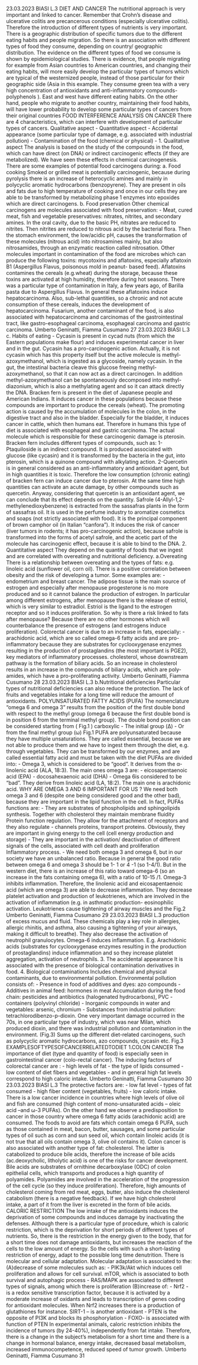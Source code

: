 23.03.2023 BIASI L.3 DIET AND CANCER The nutritional approach is very important and linked to cancer. Remember that Crohn’s disease and ulcerative colitis are precancerous conditions (especially ulcerative colitis). Therefore the introduction of different types of nutrients is very important. There is a geographic distribution of specific tumors due to the different eating habits and people migration. So there is an association with different types of food they consume, depending on country/ geographic distribution. The evidence on the different types of food we consume is shown by epidemiological studies. There is evidence, that people migrating for example from Asian countries to American countries, and changing their eating habits, will more easily develop the particular types of tumors which are typical of the westernized people, instead of those particular for their geographic side (Asia in this example. They consume green tea with a very high concentration of antioxidants and anti-inflammatory compounds-polyphenols ). East and west have different eating habits. On the other hand, people who migrate to another country, maintaining their food habits, will have lower probability to develop some particular types of cancers from their original countries FOOD INTERFERENCE ANALYSIS ON CANCER There are 4 characteristics, which can interfere with development of particular types of cancers. Qualitative aspect - Quantitative aspect - Accidental appearance (some particular type of damage, e.g. associated with industrial pollution) - Contamination of the food (chemical or physical) - 1. Qualitative aspect The analysis is based on the study of the compounds in the food, which can have direct (on DNA) or indirect carcinogenic effects (if they are metabolized). We have seen these effects in chemical carcinogenesis. There are some examples of potential food carcinogens during: a. Food cooking Smoked or grilled meat is potentially carcinogenic, because during pyrolysis there is an increase of heterocyclic amines and mainly in polycyclic aromatic hydrocarbons (benzopyrene). They are present in oils and fats due to high temperature of cooking and once in our cells they are able to be transformed by metabolizing phase 1 enzymes into epoxides which are direct carcinogens. b. Food preservation Other chemical carcinogens are molecules associated with food preservation: - Meat, cured meat, fish and vegetable preservatives: nitrates, nitrites, and secondary amines. In the oral cavity, due to the basic PH, nitrates are reduced to nitrites. Then nitrites are reduced to nitrous acid by the bacterial flora. Then the stomach environment, the low/acidic pH, causes the transformation of these molecules (nitrous acid) into nitrosamines mainly, but also nitrosamides, through an enzymatic reaction called nitrosation. Other molecules important in contamination of the food are microbes which can produce the following toxins: mycotoxins and aflatoxins, especially aflatoxin B1 (Aspergillus Flavus, poisonous mold in peanut- based feed). Aflatoxins contamines the cereals (e.g.wheat) during the storage, because these toxins are activated at high humidity, therefore during hot seasons. There was a particular type of contamination in Italy, a few years ago, of Barilla pasta due to Aspergillus Flavus. In general these aflatoxins induce hepatocarcinoma. Also, sub-lethal quantities, so a chronic and not acute consumption of these cereals, induces the development of hepatocarcinoma. Fusarium, another contaminant of the food, is also associated with hepatocarcinoma and carcinomas of the gastrointestinal tract, like gastro-esophageal carcinoma, esophageal carcinoma and gastric carcinoma. Umberto Geninatti, Fiamma Cusumano 27 23.03.2023 BIASI L.3 c. Habits of eating - Cycasin is present in cycad nuts (from which the Eastern populations make flour) and induces experimental cancer in liver and in the gut. Cycasin has a pro-carcinogenic action. Actually, it is not cycasin which has this property itself but the active molecule is methyl-azoxymethanol, which is ingested as a glycoside, namely cycasin. In the gut, the intestinal bacteria cleave this glucose freeing methyl-azoxymethanol, so that it can now act as a direct carcinogen. In addition methyl-azoxymethanol can be spontaneously decomposed into methyl-diazonium, which is also a methylating agent and so it can attack directly the DNA. Bracken fern is present in the diet of Japanese people and American Indians. It induces cancer in these populations because these compounds are important to produce the cereals (wheat). The promoting action is caused by the accumulation of molecules in the colon, in the digestive tract and also in the bladder. Especially for the bladder, it induces cancer in cattle, which then humans eat. Therefore in humans this type of diet is associated with esophageal and gastric carcinoma. The actual molecule which is responsible for these carcinogenic damage is pterosin. Bracken fern includes different types of compounds, such as: 1-Ptaquiloside is an indirect compound. It is produced associated with glucose (like cycasin) and it is transformed by the bacteria in the gut, into pterosin, which is a quinone compound with alkylating action. 2-Quercetin is in general considered as an anti-inflammatory and antioxidant agent, but in high quantities it is toxic. Therefore the low consumption (chronic eating) of bracken fern can induce cancer due to pterosin. At the same time high quantities can activate an acute damage, by other compounds such as quercetin. Anyway, considering that quercetin is an antioxidant agent, we can conclude that its effect depends on the quantity. Safrole (4-Allyl-1,2-methylenedioxybenzene) is extracted from the sassafras plants in the form of sassafras oil. It is used in the perfume industry to aromatize cosmetics and soaps (not strictly associated with food). It is the principal component of brown camphor oil (in Italian “canfora”). It induces the risk of cancer (liver tumors in rodents; it has pro-carcinogenic action), because safrole is transformed into the forms of acetyl safrole, and the acetic part of the molecule has carcinogenic effect, because it is able to bind to the DNA. 2. Quantitative aspect They depend on the quantity of foods that we ingest and are correlated with overeating and nutritional deficiency. a.Overeating There is a relationship between overeating and the types of fats: e.g. linoleic acid (sunflower oil, corn oil). There is a positive correlation between obesity and the risk of developing a tumor. Some examples are: - endometrium and breast cancer. The adipose tissue is the main source of estrogen and especially after menopause progesterone is no more produced and so it cannot balance the production of estrogen. In particular among different estrogens, after menopause there is the release of estriol, which is very similar to estradiol. Estriol is the ligand to the estrogen receptor and so it induces proliferation. So why is there a risk linked to fats after menopause? Because there are no other hormones which will counterbalance the presence of estrogens (and estrogens induce proliferation). Colorectal cancer is due to an increase in fats, especially: - arachidonic acid, which are so called omega-6 fatty acids and are pro-inflammatory because they are substrates for cyclooxygenase enzymes resulting in the production of prostaglandins (the most important is PGE2), key mediators of inflammatory processes. cholesterol, whose downstream pathway is the formation of biliary acids. So an increase in cholesterol results in an increase in the compounds of biliary acids, which are poly-amides, which have a pro-proliferating activity. Umberto Geninatti, Fiamma Cusumano 28 23.03.2023 BIASI L.3 b.Nutritional deficiencies Particular types of nutritional deficiencies can also reduce the protection. The lack of fruits and vegetables intake for a long time will reduce the amount of antioxidants. POLYUNSATURATED FATTY ACIDS (PUFA) The nomenclature “omega 6 and omega 3” results from the position of the first double bond with respect to the methyl group (omega 6 because the first double bond is in position 6 from the terminal methyl group). The double bond position can be considered starting from ( Fig.1 ) carboxylic - The initial group (Δ) - Or from the final methyl group (ω) Fig.1 PUFA are polyunsaturated because they have multiple unsaturations. They are called essential, because we are not able to produce them and we have to ingest them through the diet, e.g. through vegetables. They can be transformed by our enzymes, and are called essential fatty acid and must be taken with the diet PUFAs are divided into: - Omega 3, which is considered to be “good”. It derives from the α-linolenic acid (ALA, 18:3). The main ones omega 3 are: - eicosapentaenoic acid (EPA) - docosahexaenoic acid (DHA) - Omega 6is considered to be “bad”. They derive from linoleic acid (LA, 18:2). The main one is arachidonic acid. WHY ARE OMEGA 3 AND 6 IMPORTANT FOR US ? We need both omega 3 and 6 (despite one being considered good and the other bad), because they are important in the lipid function in the cell. In fact, PUFAs functions are: - They are substrates of phospholipids and sphingolipids synthesis. Together with cholesterol they maintain membrane fluidity Protein function regulation. They allow for the attachment of receptors and they also regulate - channels proteins, transport proteins. Obviously, they are important in giving energy to the cell (cell energy production and storage) - They are important in the activation/ deactivation of different signals of the cells, associated with cell death and proliferation Inflammatory process. - We need both omega 3 and omega 6, but in our society we have an unbalanced ratio. Because in general the good ratio between omega 6 and omega 3 should be 1- 1 or 4 -1 (so 1-4/1). But in the western diet, there is an increase of this ratio toward omega-6 (so an increase in the fats containing omega 6), with a ratio of 10-15 /1. Omega-3 inhibits inflammation. Therefore, the linolenic acid and eicosapentaenoic acid (which are omega 3) are able to decrease inflammation. They decrease platelet activation and production of leukotrienes, which are involved in the activation of inflammation (e.g. in asthmatic production- eosinophilic activation. Leukotrienes cause tightening of airway muscles and the Fig.2 Umberto Geninatti, Fiamma Cusumano 29 23.03.2023 BIASI L.3 production of excess mucus and fluid. These chemicals play a key role in allergies, allergic rhinitis, and asthma, also causing a tightening of your airways, making it difficult to breathe). They also decrease the activation of neutrophil granulocytes. Omega-6 induces inflammation. E.g. Arachidonic acids (substrates for cyclooxygenase enzymes resulting in the production of prostaglandins) induce inflammation and so they increase platelet aggregation, activation of neutrophils. 3. The accidental appearance It is associated with the presence of biological contamination derivatives in food. 4. Biological contaminations Includes chemical and physical contaminants, due to environmental pollution. Environmental pollution consists of: - Presence in food of additives and dyes: azo compounds - Additives in animal feed: hormones in meat Accumulation during the food chain: pesticides and antibiotics (halogenated hydrocarbons), PVC - containers (polyvinyl chloride) - Inorganic compounds in water and vegetables: arsenic, chromium - Substances from industrial pollution: tetrachlorodibenzo-p-dioxin. One very important damage occurred in the 70s, in one particular type of industry, which was near Milan, which produced dioxin, and there was industrial pollution and contamination in the environment. (Fig.3) Sums up the different diet-related carcinogens, such as polycyclic aromatic hydrocarbons, azo compounds, cycasin etc. Fig.3 EXAMPLESOFTYPESOFCANCERRELATEDTODIET 1.COLON CANCER The importance of diet (type and quantity of food) is especially seen in gastrointestinal cancer (colo-rectal cancer). The inducing factors of colorectal cancer are : - high levels of fat - the type of lipids consumed - low content of diet fibers and vegetables - and in general high fat levels correspond to high caloric intake. Umberto Geninatti, Fiamma Cusumano 30 23.03.2023 BIASI L.3 The protective factors are: - low fat level - types of fat consumed - high fiber content (vegetables, fruits) - low caloric intake. There is a low cancer incidence in countries where high levels of olive oil and fish are consumed (high content of mono-unsaturated acids – oleic acid –and ω-3 PUFAs). On the other hand we observe a predisposition to cancer in those country where omega 6 fatty acids (arachidonic acid) are consumed. The foods to avoid are fats which contain omega 6 PUFA, such as those contained in meat, bacon, butter, sausages, and some particular types of oil such as corn and sun seed oil, which contain linoleic acids (it is not true that all oils contain omega 3, olive oil contains it). Colon cancer is also associated with another type of fat: cholesterol. The latter is catabolized to produce bile acids, therefore the increase of bile acids (ac.deoxycholic, litholytic acid) is one of the risks for cancer development. Bile acids are substrates of ornithine decarboxylase (ODC) of colon epithelial cells, which transports and produces a high quantity of polyamides. Polyamides are involved in the acceleration of the progression of the cell cycle (so they induce proliferation). Therefore, high amounts of cholesterol coming from red meat, eggs, butter, also induce the cholesterol catabolism (there is a negative feedback). If we have high cholesterol intake, a part of it from the liver is excreted in the form of bile acids. CALORIC RESTRICTION The low intake of the antioxidants induces the deprivation of some compounds and induces damage by inactivating the defenses. Although there is a particular type of procedure, which is caloric restriction, which is the deprivation for short periods of different types of nutrients. So, there is the restriction in the energy given to the body, that for a short time does not damage antioxidants, but increases the reaction of the cells to the low amount of energy. So the cells with such a short-lasting restriction of energy, adapt to the possible long time denutrition. There is molecular and cellular adaptation. Molecular adaptation is associated to the: (A)decrease of some molecules such as: - PIK3k/Akt which induces cell proliferation and allows for cell survival. mTOR, which is associated to both survival and autophagic process - RAS/MAPK are associated to different types of signals, among which there is proliferation (B)increase of: - Nrf2 - is a redox sensitive transcription factor, because it is activated by a moderate increase of oxidants and leads to transcription of genes coding for antioxidant molecules. When Nrf2 increases there is a production of glutathiones for instance. SIRT-1 – is another antioxidant - PTEN is the opposite of PI3K and blocks its phosphorylation - FOXO- is associated with function of PTEN In experimental animals, caloric restriction inhibits the incidence of tumors (by 24-40%), independently from fat intake. Therefore, there is a change in the subject’s metabolism for a short time and there is a change in hormonal balance, energy intake, decreased basal metabolism, increased immunocompetence, reduced speed of tumor growth. Umberto Geninatti, Fiamma Cusumano 31
